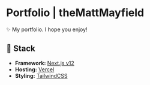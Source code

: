# Portfolio | theMattMayfield

✨ My portfolio. I hope you enjoy!

## 🥞 Stack

- **Framework:** [Next.js v12](https://nextjs.org)
- **Hosting:** [Vercel](https://vercel.com/)
- **Styling:** [TailwindCSS](https://tailwindcss.com)
